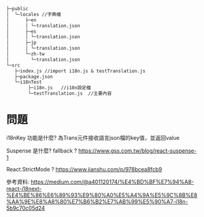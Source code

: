 ```md
├─public
│  └─locales //字典檔
│      ├─en
│      │ └─translation.json
│      ├─es
│      │ └─translation.json
│      ├─jp
│      │ └─translation.json
│      └─zh-tw
│        └─translation.json
└─src
   ├─index.js //import i18n.js & testTranslation.js 
   ├─package.json
   └─i18nTest 
        ├─i18n.js   //i18n設定檔
        └─testTranslation.js  //主要內容
```

# 問題
i18nKey 功能是什麼?
為Trans元件接收語言json檔的key值，並返回value
<Trans i18nKey="key值">

Suspense 是什麼?
fallback ?
https://www.gss.com.tw/blog/react-suspense-1


React.StrictMode ?
https://www.jianshu.com/p/978bcea8fcb9

參考資料:
https://medium.com/@a401120174/%E4%BD%BF%E7%94%A8-react-i18next-%E4%BE%86%E6%89%93%E9%80%A0%E5%A4%9A%E5%9C%8B%E8%AA%9E%E8%A8%80%E7%B6%B2%E7%AB%99%E5%90%A7-i18n-5b9c70c05d24
